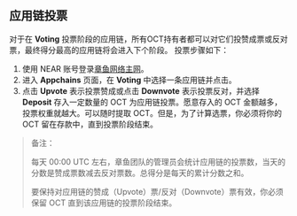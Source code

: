 ## 应用链投票

对于在 **Voting** 投票阶段的应用链，所有OCT持有者都可以对它们投赞成票或反对票，最终得分最高的应用链将会进入下个阶段。 投票步骤如下：

1. 使用 NEAR 账号登录[章鱼网络主网](https://mainnet.oct.network)。
2. 进入 **Appchains** 页面，在 **Voting** 中选择一条应用链并点击。
3. 点击 **Upvote** 表示投票赞成或点击 **Downvote** 表示投票反对，并选择 **Deposit** 存入一定数量的 OCT 为应用链投票。愿意存入的 OCT 金额越多，投票权重就越大。可以随时提取 OCT。但是，为了计算选票，你必须将你的 OCT 留在存款中，直到投票阶段结束。

> 备注：
>
> 每天 00:00 UTC 左右，章鱼团队的管理员会统计应用链的投票数，当天的分数是赞成票数减去反对票数。总得分是每天的累计分数之和。
>
> 要保持对应用链的赞成（Upvote）票/反对（Downvote）票有效，你必须保留 OCT 直到该应用链的投票阶段结束。